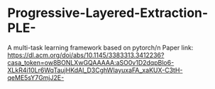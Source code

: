 # Progressive-Layered-Extraction-PLE-
A multi-task learning framework based on pytorch/n
Paper link: https://dl.acm.org/doi/abs/10.1145/3383313.3412236?casa_token=ow8BONLXwGQAAAAA:aSO0v1D2dqpBlo6-XLkR4i10Lr6WqTaujHKdAl_D3CghWlayuxaFA_xaKUX-C3tH-qeME5sY7GmjJ2E-
